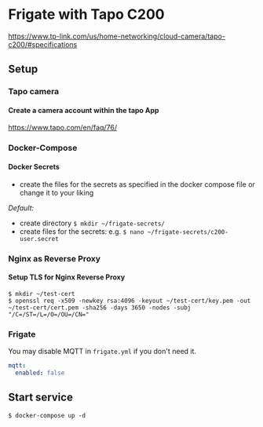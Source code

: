 # Frigate with Tapo C200
https://www.tp-link.com/us/home-networking/cloud-camera/tapo-c200/#specifications

## Setup
### Tapo camera
#### Create a camera account within the tapo App
https://www.tapo.com/en/faq/76/

### Docker-Compose
#### Docker Secrets
 - create the files for the secrets as specified in the docker compose file or change it to your liking

*Default:*
- create directory `$ mkdir ~/frigate-secrets/`
- create files for the secrets: e.g. `$ nano ~/frigate-secrets/c200-user.secret`

### Nginx as Reverse Proxy
#### Setup TLS for Nginx Reverse Proxy
```
$ mkdir ~/test-cert
$ openssl req -x509 -newkey rsa:4096 -keyout ~/test-cert/key.pem -out ~/test-cert/cert.pem -sha256 -days 3650 -nodes -subj "/C=/ST=/L=/O=/OU=/CN="
```

### Frigate
You may disable MQTT in `frigate.yml` if you don't need it.
```yaml
mqtt:
  enabled: false
```

## Start service

```
$ docker-compose up -d
```
